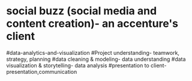 # social buzz (social media and content creation)- an accenture's client 
#data-analytics-and-visualization
#Project understanding- teamwork, strategy, planning 
#data cleaning & modeling- data understanding
#data visualization & storytelling- data analysis
#presentation to client- presentation,communication
